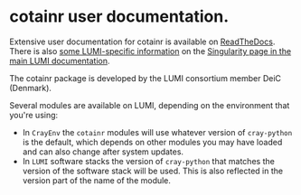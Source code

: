 # cotainr user documentation.

Extensive user documentation for cotainr is available on
[ReadTheDocs](https://cotainr.readthedocs.io/en/latest/).
There is also [some LUMI-specific information](https://docs.lumi-supercomputer.eu/software/containers/singularity/#building-containers-using-the-cotainr-tool) on the 
[Singularity page in the main LUMI documentation](https://docs.lumi-supercomputer.eu/software/containers/singularity).

The cotainr package is developed by the LUMI consortium member DeiC (Denmark).

Several modules are available on LUMI, depending on the environment that you're
using:

-   In `CrayEnv` the `cotainr` modules will use whatever version of `cray-python`
    is the default, which depends on other modules you may have loaded and can also
    change after system updates.
-   In `LUMI` software stacks the version of `cray-python` that matches the 
    version of the software stack will be used. This is also reflected in the 
    version part of the name of the module.
